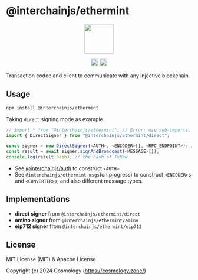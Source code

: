 # @interchainjs/ethermint

<p align="center">
  <img src="https://user-images.githubusercontent.com/545047/188804067-28e67e5e-0214-4449-ab04-2e0c564a6885.svg" width="80">
</p>

<p align="center" width="100%">
  <!-- <a href="https://github.com/cosmology-tech/interchainjs/actions/workflows/run-tests.yaml">
    <img height="20" src="https://github.com/cosmology-tech/interchainjs/actions/workflows/run-tests.yaml/badge.svg" />
  </a> -->
   <a href="https://github.com/cosmology-tech/interchainjs/blob/main/LICENSE-MIT"><img height="20" src="https://img.shields.io/badge/license-MIT-blue.svg"></a>
   <a href="https://github.com/cosmology-tech/interchainjs/blob/main/LICENSE-Apache"><img height="20" src="https://img.shields.io/badge/license-Apache-blue.svg"></a>
</p>

Transaction codec and client to communicate with any injective blockchain.

## Usage

```sh
npm install @interchainjs/ethermint
```

Taking `direct` signing mode as example.

```ts
// import * from "@interchainjs/ethermint"; // Error: use sub-imports, to ensure small app size
import { DirectSigner } from "@interchainjs/ethermint/direct";

const signer = new DirectSigner(<AUTH>, <ENCODER>[], <RPC_ENDPOINT>); // **ONLY** rpc endpoint is supported for now
const result = await signer.signAndBroadcast(<MESSAGE>[]);
console.log(result.hash); // the hash of TxRaw
```

- See [@interchainjs/auth](/packages/auth/README.md) to construct `<AUTH>`
- See `@interchainjs/ethermint-msgs`(on progress) to construct `<ENCODER>`s and `<CONVERTER>`s, and also different message types.

## Implementations

- **direct signer** from `@interchainjs/ethermint/direct`
- **amino signer** from `@interchainjs/ethermint/amino`
- **eip712 signer** from `@interchainjs/ethermint/eip712`

## License

MIT License (MIT) & Apache License

Copyright (c) 2024 Cosmology (https://cosmology.zone/)
